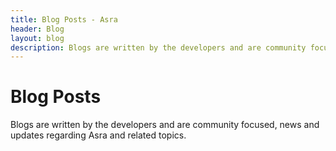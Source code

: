 ```yaml
---
title: Blog Posts - Asra
header: Blog
layout: blog
description: Blogs are written by the developers and are community focused, news and updates regarding Asra and related topics.
---
```


# Blog Posts

Blogs are written by the developers and are community focused, news and updates regarding Asra and related topics.